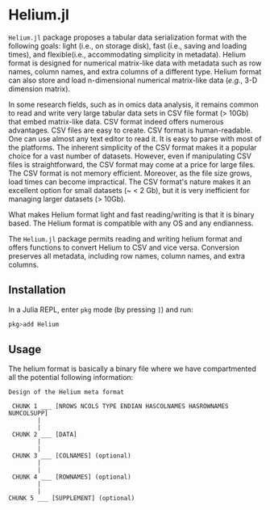 # Helium.jl

`Helium.jl` package proposes a tabular data serialization format with the following goals: light (i.e., on storage disk), fast (i.e., saving and loading times), and flexible(i.e., accommodating simplicity in metadata). Helium format is designed for numerical matrix-like data with metadata such as row names, column names, and extra columns of a different type. Helium format can also store and load n-dimensional numerical matrix-like data (*e.g.*, 3-D dimension matrix). 

In some research fields, such as in omics data analysis, it remains common to read and write very large tabular data sets in CSV file format (> 10Gb) that embed matrix-like data. CSV format indeed offers numerous advantages. CSV files are easy to create. CSV format is human-readable. One can use almost any text editor to read it. It is easy to parse with most of the platforms. The inherent simplicity of the CSV format makes it a popular choice for a vast number of datasets.
However, even if manipulating CSV files is straightforward, the CSV format may come at a price for large files. The CSV format is not memory efficient. Moreover, as the file size grows, load times can become impractical. The CSV format's nature makes it an excellent option for small datasets (~ < 2 Gb), but it is very inefficient for managing larger datasets (> 10Gb).

What makes Helium format light and fast reading/writing is that it is binary based. The Helium format is compatible with any OS and any endianness.

The `Helium.jl` package permits reading and writing helium format and offers functions to convert Helium to CSV and vice versa.
Conversion preserves all metadata, including row names, column names, and extra columns.

## Installation

In a Julia REPL, enter `pkg` mode (by pressing `]`) and run:

```julia
pkg>add Helium
```


## Usage

The helium format is basically a binary file where we have compartmented all the potential following information:

```   
Design of the Helium meta format  

 CHUNK 1 ___ [NROWS NCOLS TYPE ENDIAN HASCOLNAMES HASROWNAMES NUMCOLSUPP]   
        |   
        |   
 CHUNK 2 ___ [DATA]   
        |   
        |   
 CHUNK 3 ___ [COLNAMES] (optional)  
        |  
        |   
 CHUNK 4 ___ [ROWNAMES] (optional)
        |  
        |   
CHUNK 5 ___ [SUPPLEMENT] (optional)
```
